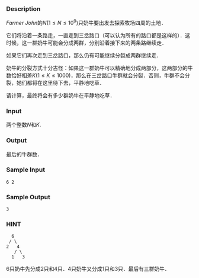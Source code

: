 ### Description
$Farmer\ John$的$N(1 \leq N \leq 10^9)$只奶牛要出发去探索牧场四周的土地．

它们将沿着一条路走，一直走到三岔路口（可以认为所有的路口都是这样的）．这时候，这一群奶牛可能会分成两群，分别沿着接下来的两条路继续走．

如果它们再次走到三岔路口，那么仍有可能继续分裂成两群继续走．

奶牛的分裂方式十分古怪：如果这一群奶牛可以精确地分成两部分，这两部分的牛数恰好相差$K(1 \leq K \leq 1000)$，那么在三岔路口牛群就会分裂．否则，牛群不会分裂，她们都将在这里待下去，平静地吃草．

请计算，最终将会有多少群奶牛在平静地吃草．
### Input
两个整数$N$和$K$.

### Output
最后的牛群数．
### Sample Input
```
6 2
```
### Sample Output
```
3
```
### HINT
```
  6
 / \
2   4
   / \
  1   3
```
$6$只奶牛先分成$2$只和$4$只．$4$只奶牛又分成$1$只和$3$只．最后有三群奶牛．